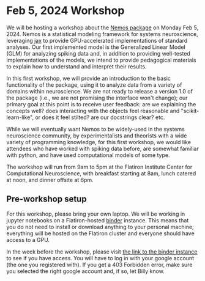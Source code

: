 # Feb 5, 2024 Workshop 

We will be hosting a workshop about the [Nemos package](https://github.com/flatironinstitute/nemos) on Monday Feb 5, 2024. Nemos is a statistical modeling framework for systems neuroscience, leveraging [jax](https://jax.readthedocs.io/) to provide GPU-accelerated implementations of standard analyses. Our first implemented model is the Generalized Linear Model (GLM) for analyzing spiking data and, in addition to providing well-tested implementations of the models, we intend to provide pedagogical materials to explain how to understand and interpret their results.

In this first workshop, we will provide an introduction to the basic functionality of the package, using it to analyze data from a variety of domains within neuroscience. We are not ready to release a version 1.0 of the package (i.e., we are not promising the interface won't change); our primary goal at this point is to receive user feedback: are we explaining the concepts well? does interacting with the objects feel reasonable and "scikit-learn-like", or does it feel stilted? are our docstrings clear? etc.

While we will eventually want Nemos to be widely-used in the systems neuroscience community, by experimentalists and theorists with a wide variety of programming knowledge, for this first workshop, we would like attendees who have worked with spiking data before, are somewhat familiar with python, and have used computational models of some type.

The workshop will run from 9am to 5pm at the Flatiron Institute Center for Computational Neuroscience, with breakfast starting at 8am, lunch catered at noon, and dinner offsite at 6pm.

## Pre-workshop setup

For this workshop, please bring your own laptop. We will be working in jupyter notebooks on a Flatiron-hosted [binder](https://mybinder.readthedocs.io/en/latest/index.html) instance. This means that you do not need to install or download anything to your personal machine; everything will be hosted on the Flatiron cluster and everyone should have access to a GPU.

In the week before the workshop, please visit [the link to the binder instance](https://binder.flatironinstitute.org/~wbroderick/nemos) to see if you have access. You will have to log in with your google account (the one you registered with). If you get a 403 Forbidden error, make sure you selected the right google account and, if so, let Billy know.
